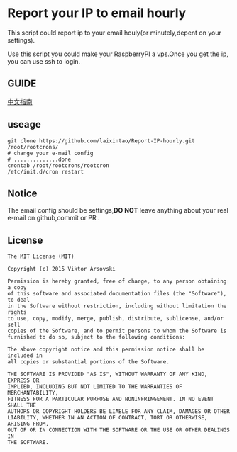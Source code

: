 # Report your IP to email hourly

This script could report ip to your email houly(or minutely,depent on your settings).

Use this script you could make your RaspberryPI a vps.Once you get the ip, you can use ssh to login.

## GUIDE

[中文指南](http://www.kawabangga.com/posts/1398) 

## useage
	git clone https://github.com/laixintao/Report-IP-hourly.git /root/rootcrons/
	# change your e-mail config
	# ..............done
	crontab /root/rootcrons/rootcron
	/etc/init.d/cron restart
	
## Notice

The email config should be settings,**DO NOT** leave anything about your real e-mail on github,commit or PR .

## License

	The MIT License (MIT)
	
	Copyright (c) 2015 Viktor Arsovski
	
	Permission is hereby granted, free of charge, to any person obtaining a copy
	of this software and associated documentation files (the "Software"), to deal
	in the Software without restriction, including without limitation the rights
	to use, copy, modify, merge, publish, distribute, sublicense, and/or sell
	copies of the Software, and to permit persons to whom the Software is
	furnished to do so, subject to the following conditions:
	
	The above copyright notice and this permission notice shall be included in
	all copies or substantial portions of the Software.
	
	THE SOFTWARE IS PROVIDED "AS IS", WITHOUT WARRANTY OF ANY KIND, EXPRESS OR
	IMPLIED, INCLUDING BUT NOT LIMITED TO THE WARRANTIES OF MERCHANTABILITY,
	FITNESS FOR A PARTICULAR PURPOSE AND NONINFRINGEMENT. IN NO EVENT SHALL THE
	AUTHORS OR COPYRIGHT HOLDERS BE LIABLE FOR ANY CLAIM, DAMAGES OR OTHER
	LIABILITY, WHETHER IN AN ACTION OF CONTRACT, TORT OR OTHERWISE, ARISING FROM,
	OUT OF OR IN CONNECTION WITH THE SOFTWARE OR THE USE OR OTHER DEALINGS IN
	THE SOFTWARE.